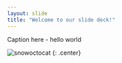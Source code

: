 ```yaml
---
layout: slide
title: "Welcome to our slide deck!"
---
```


Caption here - hello world

![snowoctocat](https://octodex.github.com/images/snowoctocat.png)
{: .center}
